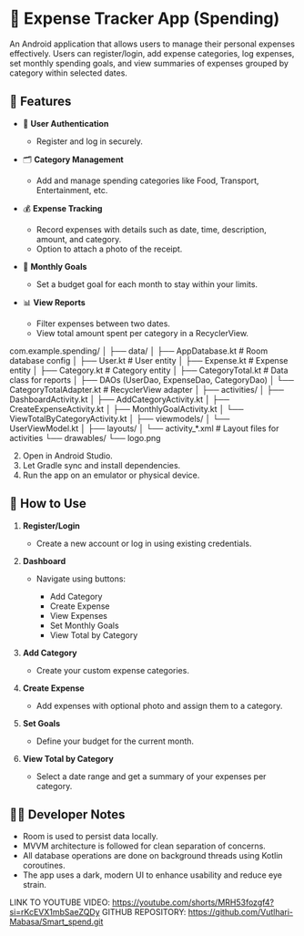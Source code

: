 
# 💸 Expense Tracker App (Spending)

An Android application that allows users to manage their personal expenses effectively. Users can register/login, add expense categories, log expenses,
set monthly spending goals, and view summaries of expenses grouped by category within selected dates.


## 📱 Features

- 🔐 **User Authentication**
  - Register and log in securely.
  
- 🗂️ **Category Management**
  - Add and manage spending categories like Food, Transport, Entertainment, etc.

- 💰 **Expense Tracking**
  - Record expenses with details such as date, time, description, amount, and category.
  - Option to attach a photo of the receipt.

- 🎯 **Monthly Goals**
  - Set a budget goal for each month to stay within your limits.

- 📊 **View Reports**
  - Filter expenses between two dates.
  - View total amount spent per category in a RecyclerView.


com.example.spending/
│
├── data/
│   ├── AppDatabase.kt          # Room database config
│   ├── User.kt                 # User entity
│   ├── Expense.kt              # Expense entity
│   ├── Category.kt             # Category entity
│   ├── CategoryTotal.kt        # Data class for reports
│   ├── DAOs (UserDao, ExpenseDao, CategoryDao)
│   └── CategoryTotalAdapter.kt # RecyclerView adapter
│
├── activities/
│   ├── DashboardActivity.kt
│   ├── AddCategoryActivity.kt
│   ├── CreateExpenseActivity.kt
│   ├── MonthlyGoalActivity.kt
│   └── ViewTotalByCategoryActivity.kt
│
├── viewmodels/
│   └── UserViewModel.kt
│
├── layouts/
│   └── activity\_\*.xml          # Layout files for activities
└── drawables/
└── logo.png



2. Open in Android Studio.
3. Let Gradle sync and install dependencies.
4. Run the app on an emulator or physical device.



## 🧪 How to Use

1. **Register/Login**

   * Create a new account or log in using existing credentials.

2. **Dashboard**

   * Navigate using buttons:

     * Add Category
     * Create Expense
     * View Expenses
     * Set Monthly Goals
     * View Total by Category

3. **Add Category**

   * Create your custom expense categories.

4. **Create Expense**

   * Add expenses with optional photo and assign them to a category.

5. **Set Goals**

   * Define your budget for the current month.

6. **View Total by Category**

   * Select a date range and get a summary of your expenses per category.


## 🧑‍💻 Developer Notes

* Room is used to persist data locally.
* MVVM architecture is followed for clean separation of concerns.
* All database operations are done on background threads using Kotlin coroutines.
* The app uses a dark, modern UI to enhance usability and reduce eye strain.

LINK TO YOUTUBE VIDEO: https://youtube.com/shorts/MRH53fozgf4?si=rKcEVX1mbSaeZQDy
GITHUB REPOSITORY: https://github.com/Vutlhari-Mabasa/Smart_spend.git
